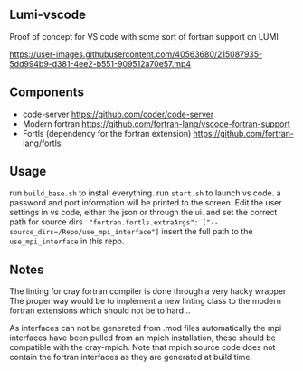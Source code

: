 ## Lumi-vscode

Proof of concept for VS code
with some sort of fortran support on LUMI





https://user-images.githubusercontent.com/40563680/215087935-5dd994b9-d381-4ee2-b551-909512a70e57.mp4






## Components

- code-server https://github.com/coder/code-server
- Modern fortran https://github.com/fortran-lang/vscode-fortran-support
- Fortls (dependency for the fortran extension) https://github.com/fortran-lang/fortls 

## Usage

run `build_base.sh` to install everything.
run `start.sh` to launch vs code. a password and port information will be printed to the screen.
Edit the user  settings in vs code, either the json or through the ui.
and set the correct path for source dirs ` "fortran.fortls.extraArgs": ["--source_dirs=/Repo/use_mpi_interface"]`
insert the full path to the `use_mpi_interface` in this repo. 


## Notes

The linting for cray fortran compiler is done through a very hacky wrapper
The proper way would be to implement a new linting class to the modern fortran extensions
which should not be to hard...

As interfaces can not be generated from .mod files automatically the mpi
interfaces have been pulled from an mpich installation, these should be compatible
with the cray-mpich. Note that mpich source code does not contain the fortran interfaces
as they are generated at build time. 
